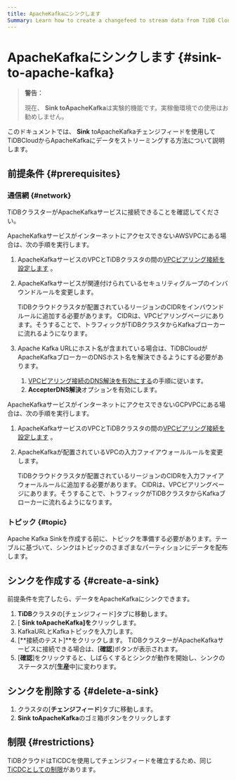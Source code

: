 ```yaml
---
title: ApacheKafkaにシンクします
Summary: Learn how to create a changefeed to stream data from TiDB Cloud to Apache Kafka. 
---
```


# ApacheKafkaにシンクします {#sink-to-apache-kafka}

> **警告：**
>
> 現在、 **Sink toApacheKafka**は実験的機能です。実稼働環境での使用はお勧めしません。

このドキュメントでは、 **Sink** toApacheKafkaチェンジフィードを使用してTiDBCloudからApacheKafkaにデータをストリーミングする方法について説明します。

## 前提条件 {#prerequisites}

### 通信網 {#network}

TiDBクラスターがApacheKafkaサービスに接続できることを確認してください。

ApacheKafkaサービスがインターネットにアクセスできないAWSVPCにある場合は、次の手順を実行します。

1.  ApacheKafkaサービスのVPCとTiDBクラスタの間の[VPCピアリング接続を設定します](/tidb-cloud/set-up-vpc-peering-connections.md) 。

2.  ApacheKafkaサービスが関連付けられているセキュリティグループのインバウンドルールを変更します。

    TiDBクラウドクラスタが配置されているリージョンのCIDRをインバウンドルールに追加する必要があります。 CIDRは、VPCピアリングページにあります。そうすることで、トラフィックがTiDBクラスタからKafkaブローカーに流れるようになります。

3.  Apache Kafka URLにホスト名が含まれている場合は、TiDBCloudがApacheKafkaブローカーのDNSホスト名を解決できるようにする必要があります。

    1.  [VPCピアリング接続のDNS解決を有効にする](https://docs.aws.amazon.com/vpc/latest/peering/modify-peering-connections.html#vpc-peering-dns)の手順に従います。
    2.  **AccepterDNS解決**オプションを有効にします。

ApacheKafkaサービスがインターネットにアクセスできないGCPVPCにある場合は、次の手順を実行します。

1.  ApacheKafkaサービスのVPCとTiDBクラスタの間の[VPCピアリング接続を設定します](/tidb-cloud/set-up-vpc-peering-connections.md) 。
2.  ApacheKafkaが配置されているVPCの入力ファイアウォールルールを変更します。

    TiDBクラウドクラスタが配置されているリージョンのCIDRを入力ファイアウォールルールに追加する必要があります。 CIDRは、VPCピアリングページにあります。そうすることで、トラフィックがTiDBクラスタからKafkaブローカーに流れるようになります。

### トピック {#topic}

Apache Kafka Sinkを作成する前に、トピックを準備する必要があります。テーブルに基づいて、シンクはトピックのさまざまなパーティションにデータを配布します。

## シンクを作成する {#create-a-sink}

前提条件を完了したら、データをApacheKafkaにシンクできます。

1.  **TiDB**クラスタの[チェンジフィード]タブに移動します。
2.  [ **Sink toApacheKafka]を**クリックします。
3.  KafkaURLとKafkaトピックを入力します。
4.  [**接続のテスト]**をクリックします。 TiDBクラスターがApacheKafkaサービスに接続できる場合は、[<strong>確認</strong>]ボタンが表示されます。
5.  [**確認**]をクリックすると、しばらくするとシンクが動作を開始し、シンクのステータスが[<strong>生産</strong>中]に変わります。

## シンクを削除する {#delete-a-sink}

1.  クラスタの[**チェンジフィード**]タブに移動します。
2.  **Sink toApacheKafka**のゴミ箱ボタンをクリックします

## 制限 {#restrictions}

TiDBクラウドはTiCDCを使用してチェンジフィードを確立するため、同じ[TiCDCとしての制限](https://docs.pingcap.com/tidb/stable/ticdc-overview#restrictions)があります。
